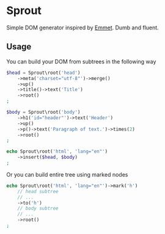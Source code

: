 # Sprout

Simple DOM generator inspired by [Emmet](http://emmet.io/).
Dumb and fluent.

## Usage

You can build your DOM from subtrees in the following way

```php
$head = Sprout\root('head')
    ->meta('charset="utf-8"')->merge()
    ->up()
    ->title()->text('Title')
    ->root()
;

$body = Sprout\root('body')
    ->h1('id="header"')->text('Header')
    ->up()
    ->p()->text('Paragraph of text.')->times(2)
    ->root()
;

echo Sprout\root('html', 'lang="en"')
    ->insert($head, $body)
;
```

Or you can build entire tree using marked nodes

```php
echo Sprout\root('html', 'lang="en"')->mark('h')
    // head subtree
    // ...
    ->to('h')
    // body subtree
    // ...
    ->root()
;
```
